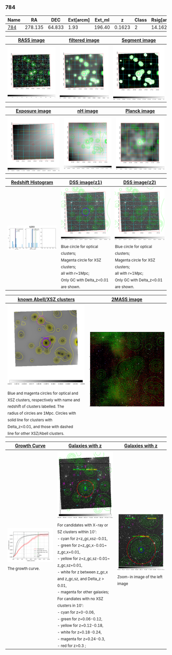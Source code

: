 <div STYLE="page-break-after: always;"></div>

### 784

|Name          |RA          |DEC      | Ext[arcm] | Ext_ml | z    | Class| Rsig[arcmin] | CRsig[c/s] | CR500[c/s] | R500[Mpc] |L500[erg/s]|F500[erg/s/cm^2]| M500[Msun]|Tx[keV]|beta|GC(XSZ,Delta_z<0.01)| GC(OPT,Delta_z<0.01)|GC|alias|
|--------------|------------|------------|---|---|-----------|--------|------|------|----|----|----|----|----|----|----|----|----|----|---|
|[784](script/784.md)     | 278.135       | 64.833       | 1.93    | 196.40   | 0.1623 | 2   | 14.162 |0.155 |0.142 |1.009 |1.950e+44 |2.695e-12 |3.423e+14 |4.817 |0.499 |Tar, |Wen, |Tar, |k203|

|[RASS image](../image/784/784_img.pdf)|[filtered image](../image/784/784_fil.pdf)|[Segment image](../image/784/784_seg.pdf)|
|-------------------|--------------------|-------------------|
| <img src="../image/784/784_img.png" width="300">  | <img src="../image/784/784_fil.png" width="300">   | <img src="../image/784/784_seg.png" width="300">  |

|[Exposure image](../image/784/784_mex.pdf)| [nH image](../image/784/784_nh.pdf)| [Planck image](../image/784/784_p.pdf)|
|-------------------|--------------------|-------------------|
|<img src="../image/784/784_mex.png" width="300">   | <img src="../image/784/784_nh.png" width="300">    | <img src="../image/784/784_p.png" width="300"> |

|[Redshift Histogram](../image/784/784_zg.pdf) | [DSS image(z1)](../image/784/784_dss_z1.pdf)      |  [DSS image(z2)](../image/784/784_dss_z2.pdf)    |
|-------------------|--------------------|-------------------|
|<img src="../image/784/784_zg.png" width="300"> |<img src="../image/784/784_dss_z1.png" width="300"> <sub><br>Blue circle for optical clusters; <br>Magenta circle for XSZ clusters; <br>all with r=1Mpc; <br>Only GC with Delta_z<0.01 are shown. </sub>| <img src="../image/784/784_dss_z2.png" width="300"><sub><br>Blue circle for optical clusters; <br>Magenta circle for XSZ clusters; <br>all with r=1Mpc; <br>Only GC with Delta_z<0.01 are shown. </sub> |

|[known Abell/XSZ clusters](../image/784/784_m.pdf) | [2MASS image](../image/784/784_2mass.pdf)      |
|-------------------|-------------------|
|<img src=../image/784/784_m.png width="300"> <sub><br>Blue and magenta circles for optical and <br>XSZ clusters, respectively with name and <br>redshift of clusters labelled. The <br>radius of circles are 1Mpc. Circles with <br>solid line for clusters with <br>Delta_z<0.01, and those with dashed <br>line for other XSZ/Abell clusters.        </sub>|<img src="../image/784/784_2mass.png" width="300">  |

|[Growth Curve](../image/784/784_gca_all.png) |[Galaxies with z](../image/784/784_opt_ned.pdf) |[Galaxies with z](../image/784/784_opt_ned_zoom.pdf) |
|-------------------|-------------------|-------------------|
| <img src="../image/784/784_gca_all.png" width="300"> <sub><br>The growth curve.</sub>| <img src=../image/784/784_opt_ned.png width="300"> <br><sub> For candidates with X-ray or SZ clusters within 10': <br> - cyan for z<z_gc,xsz-0.01, <br> - green for z=z_gc,x-0.01~ z_gc,x+0.01, <br> - yellow for z=z_gc,sz-0.01~ z_gc,sz+0.01, <br> - white for z between z_gc,x and z_gc,sz, and Delta_z > 0.01, <br> - magenta for other galaxies; <br>For candiates with no XSZ clusters in 10': <br> - cyan for z=0-0.06, <br> - green for z=0.06-0.12, <br> - yellow for z=0.12-0.18, <br> - white for z=0.18-0.24, <br> - magenta for z=0.24-0.3, <br> - red for z>0.3 ;  </sub>|<img src=../image/784/784_opt_ned_zoom.png width="300">  <br><sub> Zoom-in image of the left image</sub>|




